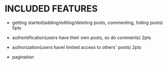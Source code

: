# INCLUDED FEATURES

* getting started(adding/editing/deleting posts, commenting, hiding posts) 5pts

* authentification(users have their own posts, so do comments) 2pts

* authorization(users havel limited access to others' posts) 2pts

* pagination